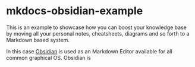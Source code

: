 # mkdocs-obsidian-example

This is an example to showcase how you can boost your knowledge base by  moving all your personal notes, cheatsheets, diagrams and so forth to a Markdown based system.

In this case [Obsidian](https://obsidian.md/) is used as an Markdown Editor available for all common graphical OS. Obsidian is

